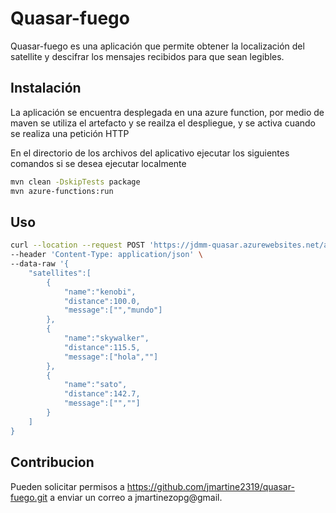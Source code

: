 # Quasar-fuego

Quasar-fuego es una aplicación que permite obtener la localización del satellite y descifrar los mensajes recibidos para que sean legibles.

## Instalación


La aplicación se encuentra desplegada en una azure function, por medio de maven se utiliza el artefacto y se reailza el despliegue, y se activa cuando se realiza una petición HTTP

En el directorio de los archivos del aplicativo ejecutar los siguientes comandos si se desea ejecutar localmente

```bash
mvn clean -DskipTests package
mvn azure-functions:run
```

## Uso

```bash
curl --location --request POST 'https://jdmm-quasar.azurewebsites.net/api/topsecret' \
--header 'Content-Type: application/json' \
--data-raw '{
    "satellites":[
        {
            "name":"kenobi",
            "distance":100.0,
            "message":["","mundo"]
        },
        {
            "name":"skywalker",
            "distance":115.5,
            "message":["hola",""]
        },
        {
            "name":"sato",
            "distance":142.7,
            "message":["",""]
        }
    ]  
}
```

## Contribucion
Pueden solicitar permisos a https://github.com/jmartine2319/quasar-fuego.git a enviar un correo a jmartinezopg@gmail.